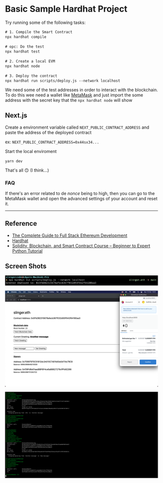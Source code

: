 # Basic Sample Hardhat Project

Try running some of the following tasks:

```shell
# 1. Compile the Smart Contract
npx hardhat compile

# opc: Do the test
npx hardhat test

# 2. Create a local EVM
npx hardhat node

# 3. Deploy the contract
npx hardhat run scripts/deploy.js --network localhost
```

We need some of the test addresses in order to interact with the blockchain.
To do this wee need a wallet like [MetaMask](https://metamask.io) and just
import the some address with the secret key that the `npx hardhat node` will show

## Next.js

Create a environment variable called `NEXT_PUBLIC_CONTRACT_ADDRESS` and
paste the address of the deployed contract

ex: `NEXT_PUBLIC_CONTRACT_ADDRESS=0x44sx34...`

Start the local enviroment

`yarn dev`

That's all 🙃 (I think...)

### FAQ

If there's an error related to de _nonce_ being to high, then you can go to the MetaMask
wallet and open the advanced settings of your account and reset it.

---

## Reference

- [The Complete Guide to Full Stack Ethereum Development ](https://dev.to/dabit3/the-complete-guide-to-full-stack-ethereum-development-3j13)
- [Hardhat](https://hardhat.org/getting-started/)
- [Solidity, Blockchain, and Smart Contract Course – Beginner to Expert Python Tutorial](https://www.youtube.com/watch?v=M576WGiDBdQ)

## Screen Shots

![Screen Shot](./screenshots/screen_shot_1.png)

![Screen Shot](./screenshots/screen_shot_2.png)

![Screen Shot](./screenshots/screen_shot_3.png)

